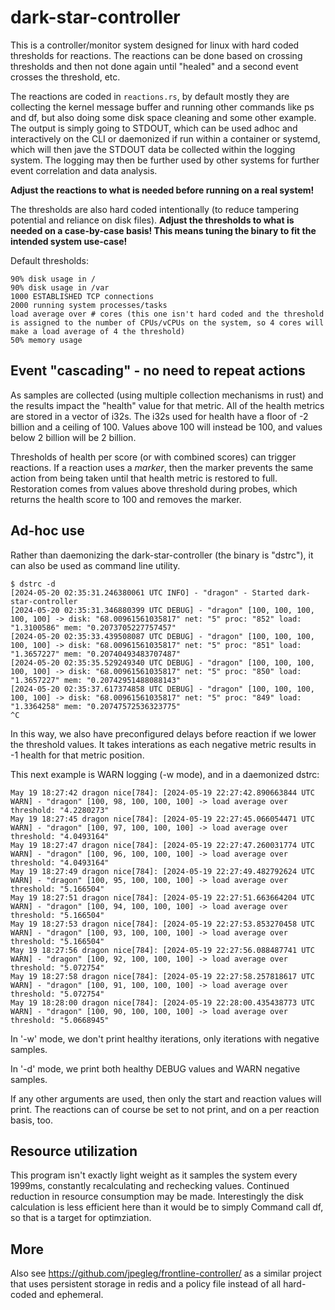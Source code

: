 # dark-star-controller

This is a controller/monitor system designed for linux with hard coded thresholds for reactions.
The reactions can be done based on crossing thresholds and then not done again until "healed" and a second event crosses the threshold, etc.

The reactions are coded in `reactions.rs`, by default mostly they are collecting the kernel message buffer and running other commands like ps and df, but also doing some disk space cleaning and some other example.
The output is simply going to STDOUT, which can be used adhoc and interactively on the CLI or daemonized if run within a container or systemd, which will then jave the STDOUT data be collected within the logging system.
The logging may then be further used by other systems for further event correlation and data analysis.

<b>Adjust the reactions to what is needed before running on a real system!</b>

The thresholds are also hard coded intentionally (to reduce tampering potential and reliance on disk files).
<b>Adjust the thresholds to what is needed on a case-by-case basis! This means tuning the binary to fit the intended system use-case!</b>

Default thresholds:
```
90% disk usage in /
90% disk usage in /var
1000 ESTABLISHED TCP connections
2000 running system processes/tasks
load average over # cores (this one isn't hard coded and the threshold is assigned to the number of CPUs/vCPUs on the system, so 4 cores will make a load average of 4 the threshold)
50% memory usage
```

## Event "cascading" - no need to repeat actions

As samples are collected (using multiple collection mechanisms in rust) and the results impact the "health" value for that metric. All of the health metrics are stored
in a vector of i32s. The i32s used for health have a floor of -2 billion and a ceiling of 100. Values above 100 will instead be 100, and values below 2 billion will be 2 billion.

Thresholds of health per score (or with combined scores) can trigger reactions. If a reaction uses a _marker_, then the marker prevents the same action from being taken until
that health metric is restored to full. Restoration comes from values above threshold during probes, which returns the health score to 100 and removes the marker.


## Ad-hoc use

Rather than daemonizing the dark-star-controller (the binary is "dstrc"), it can also be used as command line utility.

```
$ dstrc -d
[2024-05-20 02:35:31.246380061 UTC INFO] - "dragon" - Started dark-star-controller
[2024-05-20 02:35:31.346880399 UTC DEBUG] - "dragon" [100, 100, 100, 100, 100] -> disk: "68.00961561035817" net: "5" proc: "852" load: "1.3100586" mem: "0.2073705227757457"
[2024-05-20 02:35:33.439508087 UTC DEBUG] - "dragon" [100, 100, 100, 100, 100] -> disk: "68.00961561035817" net: "5" proc: "851" load: "1.3657227" mem: "0.20740493483707487"
[2024-05-20 02:35:35.529249340 UTC DEBUG] - "dragon" [100, 100, 100, 100, 100] -> disk: "68.00961561035817" net: "5" proc: "850" load: "1.3657227" mem: "0.20742951488088143"
[2024-05-20 02:35:37.617374858 UTC DEBUG] - "dragon" [100, 100, 100, 100, 100] -> disk: "68.00961561035817" net: "5" proc: "849" load: "1.3364258" mem: "0.20747572536323775"
^C

```

In this way, we also have preconfigured delays before reaction if we lower the threshold values. It takes interations as each negative metric results in -1 health for that metric position.


This next example is WARN logging (-w mode), and in a daemonized dstrc:

```
May 19 18:27:42 dragon nice[784]: [2024-05-19 22:27:42.890663844 UTC WARN] - "dragon" [100, 98, 100, 100, 100] -> load average over threshold: "4.2280273"
May 19 18:27:45 dragon nice[784]: [2024-05-19 22:27:45.066054471 UTC WARN] - "dragon" [100, 97, 100, 100, 100] -> load average over threshold: "4.0493164"
May 19 18:27:47 dragon nice[784]: [2024-05-19 22:27:47.260031774 UTC WARN] - "dragon" [100, 96, 100, 100, 100] -> load average over threshold: "4.0493164"
May 19 18:27:49 dragon nice[784]: [2024-05-19 22:27:49.482792624 UTC WARN] - "dragon" [100, 95, 100, 100, 100] -> load average over threshold: "5.166504"
May 19 18:27:51 dragon nice[784]: [2024-05-19 22:27:51.663664204 UTC WARN] - "dragon" [100, 94, 100, 100, 100] -> load average over threshold: "5.166504"
May 19 18:27:53 dragon nice[784]: [2024-05-19 22:27:53.853270458 UTC WARN] - "dragon" [100, 93, 100, 100, 100] -> load average over threshold: "5.166504"
May 19 18:27:56 dragon nice[784]: [2024-05-19 22:27:56.088487741 UTC WARN] - "dragon" [100, 92, 100, 100, 100] -> load average over threshold: "5.072754"
May 19 18:27:58 dragon nice[784]: [2024-05-19 22:27:58.257818617 UTC WARN] - "dragon" [100, 91, 100, 100, 100] -> load average over threshold: "5.072754"
May 19 18:28:00 dragon nice[784]: [2024-05-19 22:28:00.435438773 UTC WARN] - "dragon" [100, 90, 100, 100, 100] -> load average over threshold: "5.0668945"
```

In '-w' mode, we don't print healthy iterations, only iterations with negative samples.

In '-d' mode, we print both healthy DEBUG values and WARN negative samples.

If any other arguments are used, then only the start and reaction values will print. The reactions can of course be set to not print, and on a per reaction basis, too.


## Resource utilization

This program isn't exactly light weight as it samples the system every 1999ms, constantly recalculating and rechecking values. Continued reduction in resource consumption may be made.
Interestingly the disk calculation is less efficient here than it would be to simply Command call df, so that is a target for optimziation.




## More

Also see https://github.com/jpegleg/frontline-controller/ as a similar project that uses persistent storage in redis and a policy file instead of all hard-coded and ephemeral.

